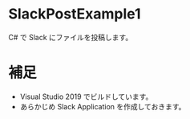 # SlackPostExample1

C# で Slack にファイルを投稿します。

# 補足

* Visual Studio 2019 でビルドしています。
* あらかじめ Slack Application を作成しておきます。
